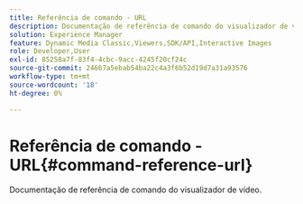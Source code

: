 ```yaml
---
title: Referência de comando - URL
description: Documentação de referência de comando do visualizador de vídeo.
solution: Experience Manager
feature: Dynamic Media Classic,Viewers,SDK/API,Interactive Images
role: Developer,User
exl-id: 85258a7f-83f4-4cbc-9acc-4245f20cf24c
source-git-commit: 24667a5ebab54ba22c4a3f6b52d19d7a31a93576
workflow-type: tm+mt
source-wordcount: '18'
ht-degree: 0%

---
```


# Referência de comando - URL{#command-reference-url}

Documentação de referência de comando do visualizador de vídeo.
